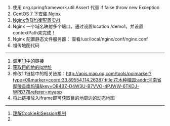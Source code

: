 1. 使用 org.springframework.util.Assert 代替 if false throw new Exception
2. [CentOS 7 下安装 Nginx](https://www.linuxidc.com/Linux/2016-09/134907.htm)
3. [Nginx负载均衡配置实战](https://www.linuxidc.com/Linux/2014-12/110036.htm)
4. Nginx 一个域名映射多个端口，通过设置location /demo1，并设置 contextPath来完成！
5. Nginx 配置静态文件服务器： 查看/usr/local/nginx/conf/nginx.conf
6. 祖传地图代码
---
1. [调用1.1中的链接](http://lbs.qq.com/tool/getpoint/getpoint.html)
2. [获取目的地的ip地址](http://lbs.qq.com/tool/getpoint/getpoint.html)
3. 修改1.1链接中的相关链接：http://apis.map.qq.com/tools/poimarker?type=0&marker=coord:33.89554,114.26387;title:花木种植园;addr:河南省鄢陵县南坞镇&key=OB4BZ-D4W3U-B7VVO-4PJWW-6TKDJ-WPB77&referer=myapp
4. 将此链接放入iframe即可获取目的地周边的动态地图
---
1. [理解Cookie和Session机制](https://www.cnblogs.com/andy-zhou/p/5360107.html)
2. 
